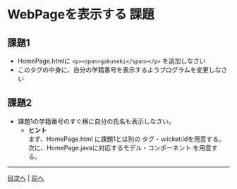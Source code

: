 # WebPageを表示する 課題

## 課題1

- HomePage.htmlに `<p><span>gakuseki</span></p>` を追加しなさい
- このタグの中身に、自分の学籍番号を表示するようプログラムを変更しなさい

## 課題2

- 課題1の学籍番号のすぐ横に自分の氏名も表示しなさい。
    - **ヒント**<br>
    まず、HomePage.html に課題1とは別の タグ・ｗicket:idを用意する。<br>
    次に、HomePage.javaに対応するモデル・コンポーネント を用意する。


----

[目次へ](../../README.md) | [前へ](./02.md)